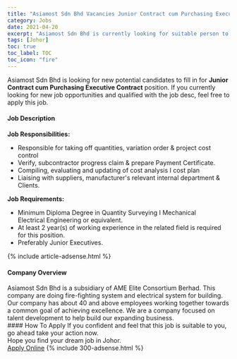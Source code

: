 ```yaml
---
title: "Asiamost Sdn Bhd Vacancies Junior Contract cum Purchasing Executive Contract" 
category: Jobs 
date: 2021-04-20 
excerpt: "Asiamost Sdn Bhd is currently looking for suitable person to fill in the Junior Contract cum Purchasing Executive Contract which based in Johor" 
tags: [Johor] 
toc: true 
toc_label: TOC 
toc_icon: "fire" 
--- 
```


<p>Asiamost Sdn Bhd is looking for new potential candidates to fill in for <b>Junior Contract cum Purchasing Executive Contract</b> position. If you currently looking for new job opportunities and qualified with the job desc, feel free to apply this job.
</p><div><div><h4>Job Description</h4></div><div><div><span><div><p><strong>Job Responsibilities:</strong></p><ul><li>Responsible for taking off quantities, variation order &amp; project cost control</li><li>Verify, subcontractor progress claim &amp; prepare Payment Certificate.</li><li>Compiling, evaluating and updating of cost analysis I cost plan&#160;</li><li>Liaising with suppliers, manufacturer's relevant internal department &amp; Clients.</li></ul><p><strong>Job Requirements:</strong></p><ul><li>Minimum Diploma Degree in Quantity Surveying I Mechanical Electrical&#160;Engineering or equivalent.&#160;</li><li>At least 2 year(s) of working experience in the related field is required for this position.</li><li>Preferably Junior Executives.</li></ul></div></span></div></div></div> 
{% include article-adsense.html %} 
<div><div><h4>Company Overview</h4></div><div><div><span><div><div>Asiamost Sdn Bhd is a subsidiary of AME Elite Consortium Berhad. This company are doing fire-fighting system and electrical system for building. Our company has about 40 and above employees working together towards a common goal of achieving excellence. We are a company focused on talent development to help build our expanding business.</div></div></span></div></div></div> 
#### How To Apply 
If you confident and feel that this job is suitable to you, go ahead take your action now. <br/> 
Hope you find your dream job in Johor. <br/> 
<a href="https://www.jobstreet.com.my/en/job/junior-contract-cum-purchasing-executive-contract-4542435?jobId=jobstreet-my-job-4542435&" class="btn btn--info" target="_blank" rel="nofollow noopenner">Apply Online</a> 
{% include 300-adsense.html %} 